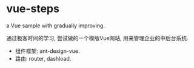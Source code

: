 # vue-steps
a Vue sample with gradually improving.

通过极客时间的学习, 尝试做的一个模版Vue网站, 用来管理企业的中后台系统.
* 组件框架: ant-design-vue.
* 路由: router, dashload.
